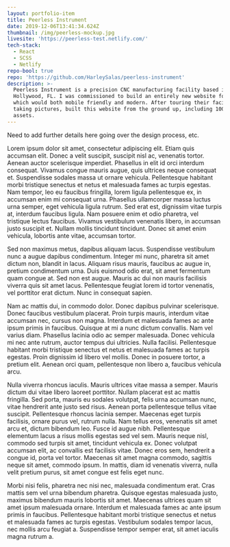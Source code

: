 ```yaml
---
layout: portfolio-item
title: Peerless Instrument
date: 2019-12-06T13:41:34.624Z
thumbnail: /img/peerless-mockup.jpg
livesite: 'https://peerless-test.netlify.com/'
tech-stack:
  - React
  - SCSS
  - Netlify
repo-bool: true
repo: 'https://github.com/HarleySalas/peerless-instrument'
description: >-
  Peerless Instrument is a precision CNC manufacturing facility based in
  Hollywood, FL. I was commissioned to build an entirely new website for them,
  which would both mobile friendly and modern. After touring their facility and
  taking pictures, built this website from the ground up, including 100% custom
  assets.
---
```

Need to add further details here going over the design process, etc.

Lorem ipsum dolor sit amet, consectetur adipiscing elit. Etiam quis accumsan elit. Donec a velit suscipit, suscipit nisl ac, venenatis tortor. Aenean auctor scelerisque imperdiet. Phasellus in elit id orci interdum consequat. Vivamus congue mauris augue, quis ultrices neque consequat et. Suspendisse sodales massa ut ornare vehicula. Pellentesque habitant morbi tristique senectus et netus et malesuada fames ac turpis egestas. Nam tempor, leo eu faucibus fringilla, lorem ligula pellentesque ex, in accumsan enim mi consequat urna. Phasellus ullamcorper massa luctus urna semper, eget vehicula ligula rutrum. Sed erat est, dignissim vitae turpis at, interdum faucibus ligula. Nam posuere enim et odio pharetra, vel tristique lectus faucibus. Vivamus vestibulum venenatis libero, in accumsan justo suscipit et. Nullam mollis tincidunt tincidunt. Donec sit amet enim vehicula, lobortis ante vitae, accumsan tortor.



Sed non maximus metus, dapibus aliquam lacus. Suspendisse vestibulum nunc a augue dapibus condimentum. Integer mi nunc, pharetra sit amet dictum non, blandit in lacus. Aliquam risus mauris, faucibus ac augue in, pretium condimentum urna. Duis euismod odio erat, sit amet fermentum quam congue at. Sed non est augue. Mauris ac dui non mauris facilisis viverra quis sit amet lacus. Pellentesque feugiat lorem id tortor venenatis, vel porttitor erat dictum. Nunc in consequat sapien.



Nam ac mattis dui, in commodo dolor. Donec dapibus pulvinar scelerisque. Donec faucibus vestibulum placerat. Proin turpis mauris, interdum vitae accumsan nec, cursus non magna. Interdum et malesuada fames ac ante ipsum primis in faucibus. Quisque at mi a nunc dictum convallis. Nam vel varius diam. Phasellus lacinia odio ac semper malesuada. Donec vehicula mi nec ante rutrum, auctor tempus dui ultricies. Nulla facilisi. Pellentesque habitant morbi tristique senectus et netus et malesuada fames ac turpis egestas. Proin dignissim id libero vel mollis. Donec in posuere tortor, a pretium elit. Aenean orci quam, pellentesque non libero a, faucibus vehicula arcu.



Nulla viverra rhoncus iaculis. Mauris ultrices vitae massa a semper. Mauris dictum dui vitae libero laoreet porttitor. Nullam placerat est ac mattis fringilla. Sed porta, mauris eu sodales volutpat, felis urna accumsan nunc, vitae hendrerit ante justo sed risus. Aenean porta pellentesque tellus vitae suscipit. Pellentesque rhoncus lacinia semper. Maecenas eget turpis facilisis, ornare purus vel, rutrum nulla. Nam tellus eros, venenatis sit amet arcu et, dictum bibendum leo. Fusce id augue nibh. Pellentesque elementum lacus a risus mollis egestas sed vel sem. Mauris neque nisl, commodo sed turpis sit amet, tincidunt vehicula ex. Donec volutpat accumsan elit, ac convallis est facilisis vitae. Donec eros sem, hendrerit a congue id, porta vel tortor. Maecenas sit amet magna commodo, sagittis neque sit amet, commodo ipsum. In mattis, diam id venenatis viverra, nulla velit pretium purus, sit amet congue est felis eget nunc.



Morbi nisi felis, pharetra nec nisi nec, malesuada condimentum erat. Cras mattis sem vel urna bibendum pharetra. Quisque egestas malesuada justo, maximus bibendum mauris lobortis sit amet. Maecenas ultrices quam sit amet ipsum malesuada ornare. Interdum et malesuada fames ac ante ipsum primis in faucibus. Pellentesque habitant morbi tristique senectus et netus et malesuada fames ac turpis egestas. Vestibulum sodales tempor lacus, nec mollis arcu feugiat a. Suspendisse tempor semper erat, sit amet iaculis magna rutrum a.
